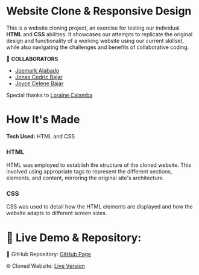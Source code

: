 Website Clone & Responsive Design
======
This is a website cloning project, an exercise for testing our individual **HTML** and **CSS** abilities. It showcases our attempts to replicate the original design and functionality of a working website using our current skillset, while also navigating the challenges and benefits of collaborative coding.

🤗 **COLLABORATORS**

* [Joemark Alabado](https://github.com/xEbraham)
* [Jonas Cedric Bajar](https://github.com/JonasBajar)
* [Joyce Celene Bajar](https://github.com/lyntyun)

Special thanks to [Loraine Calamba](https://github.com/lorainecalamba)

How It's Made
====
**Tech Used:** HTML and CSS

### **HTML**

HTML was employed to establish the structure of the cloned website. This involved using appropriate tags to represent the different sections, elements, and content, mirroring the original site's architecture.

### **CSS**

CSS was used to detail how the HTML elements are displayed and how the website adapts to different screen sizes.

🔗 Live Demo & Repository:
====

📌 GitHub Repository: [GitHub Page](https://github.com/The-Debuggers-JC/project-frontend "project-frontend")

🌐 Cloned Website: [Live Version](https://the-debuggers-jc.github.io/project-frontend/)